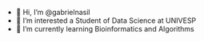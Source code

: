 - 👋 Hi, I’m @gabrielnasil
- 👀 I’m interested a Student of Data Science at UNIVESP
- 🌱 I’m currently learning Bioinformatics and Algorithms


<!---
gabrielnasil/gabrielnasil is a ✨ special ✨ repository because its `README.md` (this file) appears on your GitHub profile.
You can click the Preview link to take a look at your changes.
--->
